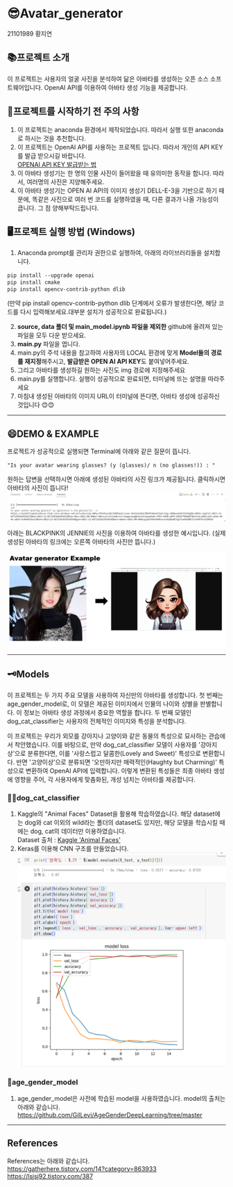 # 😎Avatar_generator
21101989 황지연

## 📚프로젝트 소개 
이 프로젝트는 사용자의 얼굴 사진을 분석하여 닮은 아바타를 생성하는 오픈 소스 소프트웨어입니다. OpenAI API를 이용하여 아바타 생성 기능을 제공합니다.


## 🌟프로젝트를 시작하기 전 주의 사항
1. 이 프로젝트는 anaconda 환경에서 제작되었습니다. 따라서 실행 또한 anaconda로 하시는 것을 추천합니다.
2. 이 프로젝트는 OpenAI API를 사용하는 프로젝트 입니다. 따라서 개인의 API KEY를 발급 받으시길 바랍니다.  
   [OPENAI API KEY 발급받는 법](https://www.daleseo.com/chatgpt-api-keys/)
3. 이 아바타 생성기는 한 명의 인물 사진이 들어왔을 때 유의미한 동작을 합니다. 따라서, 여러명의 사진은 지양해주세요.
4. 이 아바타 생성기는 OPEN AI API의 이미지 생성기 DELL-E-3을 기반으로 하기 때문에, 똑같은 사진으로 여러 번 코드를 실행하였을 때, 다른 결과가 나올 가능성이 큽니다. 그 점 양해부탁드립니다. 

## 🖥️프로젝트 실행 방법 (Windows)
1. Anaconda prompt를 관리자 권한으로 실행하여, 아래의 라이브러리들을 설치합니다.
```
pip install --upgrade openai
pip install cmake
pip install opencv-contrib-python dlib
```
(만약 pip install opencv-contrib-python dlib 단계에서 오류가 발생한다면, 해당 코드를 다시 입력해보세요.대부분 설치가 성공적으로 완료됩니다.)

2. **source, data 폴더 및  main_model.ipynb 파일을 제외한** github에 올려져 있는 파일을 모두 다운 받으세요.
3. **main.py** 파일을 엽니다.
4. main.py의 주석 내용을 참고하여 사용자의 LOCAL 환경에 맞게 **Model들의 경로를 재지정**해주시고, **발급받은 OPEN AI API KEY**도 붙여넣어주세요.
5. 그리고 아바타를 생성하길 원하는 사진도 img 경로에 지정해주세요
6. main.py를 실행합니다. 실행이 성공적으로 완료되면, 터미널에 뜨는 설명을 따라주세요
7. 마침내 생성된 아바타의 이미지 URL이 터미널에 뜬다면, 아바타 생성에 성공하신 것입니다 😊😊

---------
## 😄DEMO & EXAMPLE 

프로젝트가 성공적으로 실행되면 Terminal에 아래와 같은 질문이 뜹니다.
```
"Is your avatar wearing glasses? (y (glasses)/ n (no glasses!)) : "
```
원하는 답변을 선택하시면 아래에 생성된 아바타의 사진 링크가 제공됩니다. 클릭하시면 아바타의 사진이 뜹니다!  
![title](https://github.com/ghkdwldus0807/Avatar_generator/blob/main/source/howtouselink.png?raw=true)   

아래는 BLACKPINK의 JENNIE의 사진을 이용하여 아바타를 생성한 예시입니다. (실제 생성된 아바타의 링크에는 오른쪽 아바타의 사진만 뜹니다.)

![title](https://github.com/ghkdwldus0807/Avatar_generator/blob/main/source/example.png?raw=true)   

-----------

## 🗝️Models 

이 프로젝트는 두 가지 주요 모델을 사용하여 자신만의 아바타를 생성합니다. 첫 번째는 age_gender_model로, 이 모델은 제공된 이미지에서 인물의 나이와 성별을 판별합니다. 이 정보는 아바타 생성 과정에서 중요한 역할을 합니다. 두 번째 모델인 dog_cat_classifier는 사용자의 전체적인 이미지와 특성을 분석합니다.

이 프로젝트는 우리가 외모를 강아지나 고양이와 같은 동물의 특성으로 묘사하는 관습에서 착안했습니다. 이를 바탕으로, 만약 dog_cat_classifier 모델이 사용자를 '강아지상'으로 분류한다면, 이를 '사랑스럽고 달콤한(Lovely and Sweet)' 특성으로 변환합니다. 반면 '고양이상'으로 분류되면 '오만하지만 매력적인(Haughty but Charming)' 특성으로 변환하여 OpenAI API에 입력합니다. 이렇게 변환된 특성들은 최종 아바타 생성에 영향을 주어, 각 사용자에게 맞춤화된, 개성 넘치는 아바타를 제공합니다.

### 🐶😺dog_cat_classifier

1. Kaggle의 "Animal Faces" Dataset을 활용해 학습하였습니다. 해당 dataset에는 dog와 cat 이외의 wild라는 폴더의 dataset도 있지만, 해당 모델을 학습시킬 때에는 dog, cat의 데이터만 이용하였습니다.   
   Dataset 출처 : [Kaggle 'Animal Faces'](https://www.kaggle.com/datasets/andrewmvd/animal-faces/data)
2. Keras를 이용해 CNN 구조를 만들었습니다.   
![title](https://github.com/ghkdwldus0807/Avatar_generator/blob/main/source/dog_cat_classifier_model_accuracy.png?raw=true)



### 💞age_gender_model 

1. age_gender_model은 사전에 학습된 model을 사용하였습니다. model의 출처는 아래와 같습니다.
   https://github.com/GilLevi/AgeGenderDeepLearning/tree/master

-----------

## References 
References는 아래와 같습니다.   
https://gatherhere.tistory.com/14?category=863933   
https://lsjsj92.tistory.com/387   





